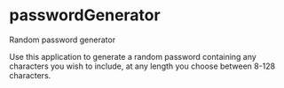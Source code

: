 # passwordGenerator
Random password generator

Use this application to generate a random password containing any characters you wish to include, at any length you choose between 8-128 characters.
